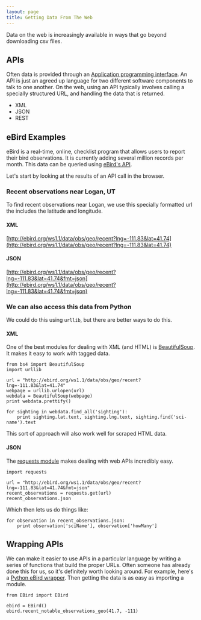 ```yaml
---
layout: page
title: Getting Data From The Web
---
```


Data on the web is increasingly available in ways that go beyond downloading csv files.

APIs
----

Often data is provided through an [Application programming interface](http://en.wikipedia.org/wiki/Application_programming_interface).
An API is just an agreed up language for two different software components to talk to one another.
On the web, using an API typically involves calling a specially structured URL,
and handling the data that is returned.

* XML
* JSON
* REST

eBird Examples
---------------

eBird is a real-time, online, checklist program that allows users to report their bird observations.
It is currently adding several million records per month.
This data can be queried using [eBird's API](https://confluence.cornell.edu/display/CLOISAPI/eBird+API+1.1).

Let's start by looking at the results of an API call in the browser.

### Recent observations near Logan, UT

To find recent observations near Logan, we use this specially formatted url the includes the latitude and longitude.

#### XML
[http://ebird.org/ws1.1/data/obs/geo/recent?lng=-111.83&lat=41.74](http://ebird.org/ws1.1/data/obs/geo/recent?lng=-111.83&lat=41.74)

#### JSON
[http://ebird.org/ws1.1/data/obs/geo/recent?lng=-111.83&lat=41.74&fmt=json](http://ebird.org/ws1.1/data/obs/geo/recent?lng=-111.83&lat=41.74&fmt=json)

### We can also access this data from Python

We could do this using ``urllib``, but there are better ways to do this.

#### XML

One of the best modules for dealing with XML (and HTML) is [BeautifulSoup](http://www.crummy.com/software/BeautifulSoup/).
It makes it easy to work with tagged data.

    from bs4 import BeautifulSoup
    import urllib

    url = "http://ebird.org/ws1.1/data/obs/geo/recent?lng=-111.83&lat=41.74"
    webpage = urllib.urlopen(url)
    webdata = BeautifulSoup(webpage)
    print webdata.prettify()

    for sighting in webdata.find_all('sighting'):
        print sighting.lat.text, sighting.lng.text, sighting.find('sci-name').text

This sort of approach will also work well for scraped HTML data.

#### JSON

The [requests module](http://docs.python-requests.org) makes dealing with web APIs incredibly easy.

    import requests

    url = "http://ebird.org/ws1.1/data/obs/geo/recent?lng=-111.83&lat=41.74&fmt=json"
    recent_observations = requests.get(url)
    recent_observations.json

Which then lets us do things like:

    for observation in recent_observations.json:
        print observation['sciName'], observation['howMany']

Wrapping APIs
-------------

We can make it easier to use APIs in a particular language by writing a series of functions
that build the proper URLs.
Often someone has already done this for us, so it's definitely worth looking around.
For example, here's a [Python eBird wrapper](https://github.com/carsonmcdonald/python-ebird-wrapper).
Then getting the data is as easy as importing a module.

    from EBird import EBird

    ebird = EBird()
    ebird.recent_notable_observations_geo(41.7, -111)
